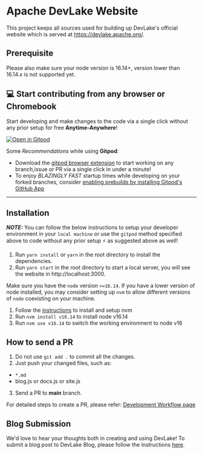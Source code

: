 # Apache DevLake Website

This project keeps all sources used for building up DevLake's official website which is served at https://devlake.apache.org/.

## Prerequisite

Please also make sure your node version is 16.14+, version lower than 16.14.x is not supported yet.
 
## 💻 Start contributing from any browser or Chromebook

 Start developing and make changes to the code via a single click without any prior setup for free **Anytime-Anywhere**!

 [![Open in Gitpod](https://gitpod.io/button/open-in-gitpod.svg)](https://gitpod.io/#https://github.com/apache/incubator-devlake-website)

 Some *Recommendations* while using **Gitpod**:

 - Download the [gitpod browser extension](https://www.gitpod.io/docs/configure/user-settings/browser-extension) to start working on any branch,issue or PR via a single click in under a minute!
 - To enjoy *BLAZINGLY FAST* startup times while developing on your forked branches, consider [enabling prebuilds by installing Gitpod's GitHub App](https://www.gitpod.io/docs/configure/projects/prebuilds/#configuring-prebuilds-manually)

 ---
## Installation

**_NOTE:_** You can follow the below instructions to setup your developer environment in your `local machine` or use the `gitpod` method specified above to code without any prior setup ⚡️ as suggested above as well!

1. Run `yarn install` or `yarn` in the root directory to install the dependencies.
2. Run `yarn start` in the root directory to start a local server, you will see the website in http://localhost:3000.

Make sure you have the `node` version `>=16.14`. If you have a lower version of node installed, you may consider setting up `nvm` to allow different versions of `node` coexisting on your machine.

1. Follow the [instructions](http://nvm.sh) to install and setup nvm
2. Run `nvm install v16.14` to install node v16.14
3. Run `nvm use v16.14` to switch the working environment to node v16

## How to send a PR

1. Do not use `git add .` to commit all the changes.
2. Just push your changed files, such as:
  * `*.md`
  * blog.js or docs.js or site.js
3. Send a PR to **main** branch.

For detailed steps to create a PR, please refer: [Development Workflow page](/community/MakingContributions/development-workflow/)

## Blog Submission

We'd love to hear your thoughts both in creating and using DevLake! To submit a blog post to DevLake Blog, please follow the instructions [here](/community/MakingContributions/BlogSubmission/).
